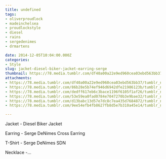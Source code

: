 ```yaml
---
title: undefined
tags:
- oliverproudlock
- madeinchelsea
- proudlockstyle
- diesel
- rains
- sergedenimes
- drmartens

date: 2014-12-05T10:04:00.000Z
categories:
- Style
slug: jacket-diesel-biker-jacket-earring-serge
thumbnail: https://78.media.tumblr.com/df40a00a22e9ed960cea03ebd563bb37/tumblr_ng3tc8whcw1rhrm24o1_1280.jpg
attachments:
- https://78.media.tumblr.com/df40a00a22e9ed960cea03ebd563bb37/tumblr_ng3tc8whcw1rhrm24o1_1280.jpg
- https://78.media.tumblr.com/86b28e5b74ef946d6942dfe21986123b/tumblr_ng3tc8whcw1rhrm24o4_1280.jpg
- https://78.media.tumblr.com/dedff617eb6c3bace1196f6105f1af26/tumblr_ng3tc8whcw1rhrm24o2_1280.jpg
- https://78.media.tumblr.com/53e59ea0fad0784e7047270b3e9bae32/tumblr_ng3tc8whcw1rhrm24o5_1280.jpg
- https://78.media.tumblr.com/d13babc13d57e7dc8c7ea435d7684872/tumblr_ng3tc8whcw1rhrm24o6_1280.jpg
- https://78.media.tumblr.com/9ee54efb4fb8627fb8d5e7b310a45e14/tumblr_ng3tc8whcw1rhrm24o3_1280.jpg

---
```


Jacket - Diesel Biker Jacket 

  Earring - Serge DeNimes Cross Earring 

  T-Shirt - Serge DeNimes SDN 

  Necklace -...
